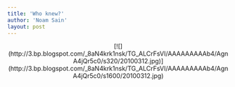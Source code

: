 ```yaml
---
title: 'Who knew?'
author: 'Noam Sain'
layout: post
---
```


<div style="clear: both; text-align: center;">[![](http://3.bp.blogspot.com/_8aN4krk1nsk/TG_ALCrFsVI/AAAAAAAAAb4/AgnA4jQr5c0/s320/20100312.jpg)](http://3.bp.blogspot.com/_8aN4krk1nsk/TG_ALCrFsVI/AAAAAAAAAb4/AgnA4jQr5c0/s1600/20100312.jpg)</div>